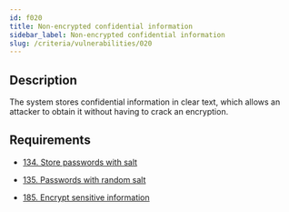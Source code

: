 ```yaml
---
id: f020
title: Non-encrypted confidential information
sidebar_label: Non-encrypted confidential information
slug: /criteria/vulnerabilities/020
---
```


## Description

The system stores confidential information in clear text,
which allows an attacker to obtain it
without having to crack an encryption.

## Requirements

- [134. Store passwords with salt](/criteria/requirements/credentials/134)

- [135. Passwords with random salt](/criteria/requirements/credentials/135)

- [185. Encrypt sensitive information](/criteria/requirements/data/185)
